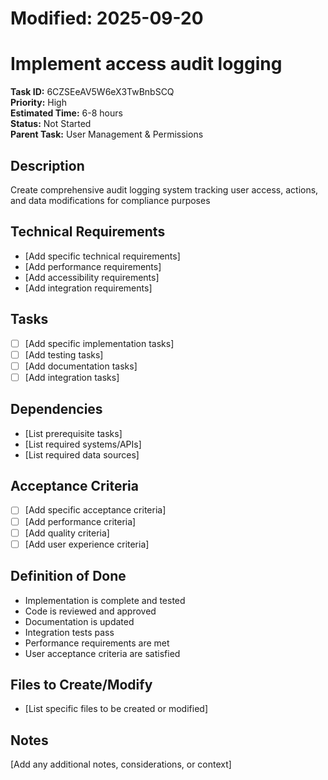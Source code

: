 # Modified: 2025-09-20

# Implement access audit logging

**Task ID:** 6CZSEeAV5W6eX3TwBnbSCQ  
**Priority:** High  
**Estimated Time:** 6-8 hours  
**Status:** Not Started  
**Parent Task:** User Management & Permissions

## Description
Create comprehensive audit logging system tracking user access, actions, and data modifications for compliance purposes

## Technical Requirements
- [Add specific technical requirements]
- [Add performance requirements]
- [Add accessibility requirements]
- [Add integration requirements]

## Tasks
- [ ] [Add specific implementation tasks]
- [ ] [Add testing tasks]
- [ ] [Add documentation tasks]
- [ ] [Add integration tasks]

## Dependencies
- [List prerequisite tasks]
- [List required systems/APIs]
- [List required data sources]

## Acceptance Criteria
- [ ] [Add specific acceptance criteria]
- [ ] [Add performance criteria]
- [ ] [Add quality criteria]
- [ ] [Add user experience criteria]

## Definition of Done
- Implementation is complete and tested
- Code is reviewed and approved
- Documentation is updated
- Integration tests pass
- Performance requirements are met
- User acceptance criteria are satisfied

## Files to Create/Modify
- [List specific files to be created or modified]

## Notes
[Add any additional notes, considerations, or context]
